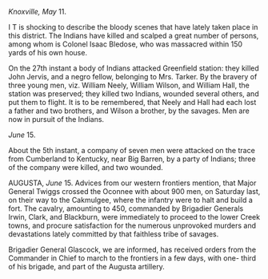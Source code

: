 *Knoxville, May*  11.I T is shocking to describe the bloody scenes that have lately taken place in this district. The Indians have killed and scalped a great number of persons, among whom is Colonel Isaac Bledose, who was massacred within 150 yards of his own house.On the 27th instant a body of Indians attacked Greenfield station: they killed John Jervis, and a negro fellow, belonging to Mrs. Tarker. By the bravery of three young men, viz. William Neely, William Wilson, and William Hall, the station was preserved; they killed two Indians, wounded several others, and put them to flight. It is to be remembered, that Neely and Hall had each lost a father and two brothers, and Wilson a brother, by the savages. Men are now in pursuit of the Indians.*June*  15.About the 5th instant, a company of seven men were attacked on the trace from Cumberland to Kentucky, near Big Barren, by a party of Indians; three of the company were killed, and two wounded. AUGUSTA, *June*  15. Advices from our western frontiers mention, that Major General Twiggs crossed the Oconnee with about 900 men, on Saturday last, on their way to the Cakmulgee, where the infantry were to halt and build a fort. The cavalry, amounting to 450, commanded by Brigadier Generals Irwin, Clark, and Blackburn, were immediately to proceed to the lower Creek towns, and procure satisfaction for the numerous unprovoked murders and devastations lately committed by that faithless tribe of savages.Brigadier General Glascock, we are informed, has received orders from the Commander in Chief to march to the frontiers in a few days, with one- third of his brigade, and part of the Augusta artillery.